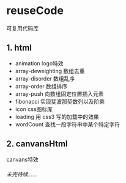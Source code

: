 # reuseCode
可复用代码库

## 1. html
* animation logo特效
* array-deweighting 数组去重
* array-disorder 数组乱序
* array-order 数组排序
* array-push 向数组固定位置插入元素
* fibonacci 实现斐波那契数列以及阶乘
* icon css图标库
* loading 用 css3 写的加载中的效果
* wordCount 查找一段字符串中某个特定字符

## 2. canvansHtml     
canvans特效


###### 未完待续……
